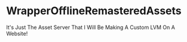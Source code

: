# WrapperOfflineRemasteredAssets
It's Just The Asset Server That I Will Be Making A Custom LVM On A Website!
